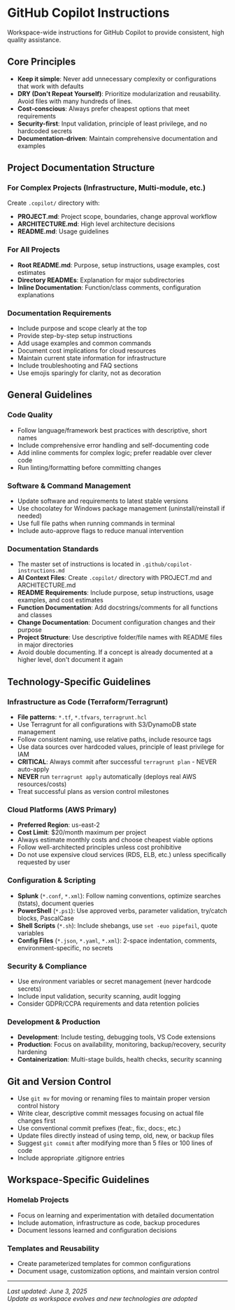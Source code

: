 # GitHub Copilot Instructions

Workspace-wide instructions for GitHub Copilot to provide consistent, high quality assistance.

## Core Principles
- **Keep it simple**: Never add unnecessary complexity or configurations that work with defaults
- **DRY (Don't Repeat Yourself)**: Prioritize modularization and reusability. Avoid files with many hundreds of lines.
- **Cost-conscious**: Always prefer cheapest options that meet requirements
- **Security-first**: Input validation, principle of least privilege, and no hardcoded secrets
- **Documentation-driven**: Maintain comprehensive documentation and examples

## Project Documentation Structure

### For Complex Projects (Infrastructure, Multi-module, etc.)
Create `.copilot/` directory with:
- **PROJECT.md**: Project scope, boundaries, change approval workflow
- **ARCHITECTURE.md**: High level architecture decisions
- **README.md**: Usage guidelines

### For All Projects
- **Root README.md**: Purpose, setup instructions, usage examples, cost estimates
- **Directory READMEs**: Explanation for major subdirectories
- **Inline Documentation**: Function/class comments, configuration explanations

### Documentation Requirements
- Include purpose and scope clearly at the top
- Provide step-by-step setup instructions
- Add usage examples and common commands
- Document cost implications for cloud resources
- Maintain current state information for infrastructure
- Include troubleshooting and FAQ sections
- Use emojis sparingly for clarity, not as decoration

## General Guidelines

### Code Quality
- Follow language/framework best practices with descriptive, short names
- Include comprehensive error handling and self-documenting code
- Add inline comments for complex logic; prefer readable over clever code
- Run linting/formatting before committing changes

### Software & Command Management
- Update software and requirements to latest stable versions
- Use chocolatey for Windows package management (uninstall/reinstall if needed)
- Use full file paths when running commands in terminal
- Include auto-approve flags to reduce manual intervention

### Documentation Standards
- The master set of instructions is located in `.github/copilot-instructions.md`
- **AI Context Files**: Create `.copilot/` directory with PROJECT.md and ARCHITECTURE.md
- **README Requirements**: Include purpose, setup instructions, usage examples, and cost estimates
- **Function Documentation**: Add docstrings/comments for all functions and classes
- **Change Documentation**: Document configuration changes and their purpose
- **Project Structure**: Use descriptive folder/file names with README files in major directories
- Avoid double documenting. If a concept is already documented at a higher level, don't document it again

## Technology-Specific Guidelines

### Infrastructure as Code (Terraform/Terragrunt)
- **File patterns**: `*.tf`, `*.tfvars`, `terragrunt.hcl`
- Use Terragrunt for all configurations with S3/DynamoDB state management
- Follow consistent naming, use relative paths, include resource tags
- Use data sources over hardcoded values, principle of least privilege for IAM
- **CRITICAL**: Always commit after successful `terragrunt plan` - NEVER auto-apply
- **NEVER** run `terragrunt apply` automatically (deploys real AWS resources/costs)
- Treat successful plans as version control milestones

### Cloud Platforms (AWS Primary)
- **Preferred Region**: us-east-2
- **Cost Limit**: $20/month maximum per project
- Always estimate monthly costs and choose cheapest viable options
- Follow well-architected principles unless cost prohibitive
- Do not use expensive cloud services (RDS, ELB, etc.) unless specifically requested by user

### Configuration & Scripting
- **Splunk** (`*.conf`, `*.xml`): Follow naming conventions, optimize searches (tstats), document queries
- **PowerShell** (`*.ps1`): Use approved verbs, parameter validation, try/catch blocks, PascalCase
- **Shell Scripts** (`*.sh`): Include shebangs, use `set -euo pipefail`, quote variables
- **Config Files** (`*.json`, `*.yaml`, `*.xml`): 2-space indentation, comments, environment-specific, no secrets

### Security & Compliance
- Use environment variables or secret management (never hardcode secrets)
- Include input validation, security scanning, audit logging
- Consider GDPR/CCPA requirements and data retention policies

### Development & Production
- **Development**: Include testing, debugging tools, VS Code extensions
- **Production**: Focus on availability, monitoring, backup/recovery, security hardening
- **Containerization**: Multi-stage builds, health checks, security scanning

## Git and Version Control
- Use `git mv` for moving or renaming files to maintain proper version control history
- Write clear, descriptive commit messages focusing on actual file changes first
- Use conventional commit prefixes (feat:, fix:, docs:, etc.)
- Update files directly instead of using temp, old, new, or backup files
- Suggest `git commit` after modifying more than 5 files or 100 lines of code
- Include appropriate .gitignore entries

## Workspace-Specific Guidelines

### Homelab Projects
- Focus on learning and experimentation with detailed documentation
- Include automation, infrastructure as code, backup procedures
- Document lessons learned and configuration decisions

### Templates and Reusability
- Create parameterized templates for common configurations
- Document usage, customization options, and maintain version control

---

*Last updated: June 3, 2025*  
*Update as workspace evolves and new technologies are adopted*